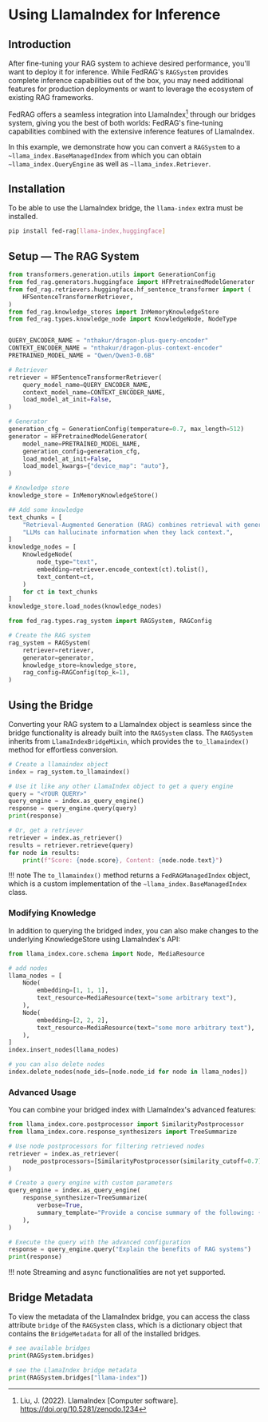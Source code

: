 # Using LlamaIndex for Inference

## Introduction

After fine-tuning your RAG system to achieve desired performance, you'll want to
deploy it for inference. While FedRAG's `RAGSystem` provides complete inference
capabilities out of the box, you may need additional features for production deployments
or want to leverage the ecosystem of existing RAG frameworks.

FedRAG offers a seamless integration into LlamaIndex[^1]  through our bridges system,
giving you the best of both worlds: FedRAG's fine-tuning capabilities combined
with the extensive inference features of LlamaIndex.

In this example, we demonstrate how you can convert a `RAGSystem` to a
`~llama_index.BaseManagedIndex` from which you can obtain `~llama_index.QueryEngine`
as well as `~llama_index.Retriever`.

## Installation

To be able to use the LlamaIndex bridge, the `llama-index` extra must be installed.

```sh
pip install fed-rag[llama-index,huggingface]
```

## Setup — The RAG System

```py title="retriever, generator, and knowledge store"
from transformers.generation.utils import GenerationConfig
from fed_rag.generators.huggingface import HFPretrainedModelGenerator
from fed_rag.retrievers.huggingface.hf_sentence_transformer import (
    HFSentenceTransformerRetriever,
)
from fed_rag.knowledge_stores import InMemoryKnowledgeStore
from fed_rag.types.knowledge_node import KnowledgeNode, NodeType


QUERY_ENCODER_NAME = "nthakur/dragon-plus-query-encoder"
CONTEXT_ENCODER_NAME = "nthakur/dragon-plus-context-encoder"
PRETRAINED_MODEL_NAME = "Qwen/Qwen3-0.6B"

# Retriever
retriever = HFSentenceTransformerRetriever(
    query_model_name=QUERY_ENCODER_NAME,
    context_model_name=CONTEXT_ENCODER_NAME,
    load_model_at_init=False,
)

# Generator
generation_cfg = GenerationConfig(temperature=0.7, max_length=512)
generator = HFPretrainedModelGenerator(
    model_name=PRETRAINED_MODEL_NAME,
    generation_config=generation_cfg,
    load_model_at_init=False,
    load_model_kwargs={"device_map": "auto"},
)

# Knowledge store
knowledge_store = InMemoryKnowledgeStore()

## Add some knowledge
text_chunks = [
    "Retrieval-Augmented Generation (RAG) combines retrieval with generation.",
    "LLMs can hallucinate information when they lack context.",
]
knowledge_nodes = [
    KnowledgeNode(
        node_type="text",
        embedding=retriever.encode_context(ct).tolist(),
        text_content=ct,
    )
    for ct in text_chunks
]
knowledge_store.load_nodes(knowledge_nodes)
```

```py title="assemble the RAGSystem"
from fed_rag.types.rag_system import RAGSystem, RAGConfig

# Create the RAG system
rag_system = RAGSystem(
    retriever=retriever,
    generator=generator,
    knowledge_store=knowledge_store,
    rag_config=RAGConfig(top_k=1),
)
```

## Using the Bridge

Converting your RAG system to a LlamaIndex object is seamless since the bridge
functionality is already built into the `RAGSystem` class. The `RAGSystem` inherits
from `LlamaIndexBridgeMixin`, which provides the `to_llamaindex()` method for
effortless conversion.

```py title="Using the LlamaIndex bridge"
# Create a llamaindex object
index = rag_system.to_llamaindex()

# Use it like any other LlamaIndex object to get a query engine
query = "<YOUR QUERY>"
query_engine = index.as_query_engine()
response = query_engine.query(query)
print(response)

# Or, get a retriever
retriever = index.as_retriever()
results = retriever.retrieve(query)
for node in results:
    print(f"Score: {node.score}, Content: {node.node.text}")
```

!!! note
    The `to_llamaindex()` method returns a `FedRAGManagedIndex` object, which is
    a custom implementation of the `~llama_index.BaseManagedIndex` class.

### Modifying Knowledge

In addition to querying the bridged index, you can also make changes to the
underlying KnowledgeStore using LlamaIndex's API:

```py title="Updating the underlying knowledge store"
from llama_index.core.schema import Node, MediaResource

# add nodes
llama_nodes = [
    Node(
        embedding=[1, 1, 1],
        text_resource=MediaResource(text="some arbitrary text"),
    ),
    Node(
        embedding=[2, 2, 2],
        text_resource=MediaResource(text="some more arbitrary text"),
    ),
]
index.insert_nodes(llama_nodes)

# you can also delete nodes
index.delete_nodes(node_ids=[node.node_id for node in llama_nodes])
```

### Advanced Usage

You can combine your bridged index with LlamaIndex's advanced features:

```py title="advanced usage"
from llama_index.core.postprocessor import SimilarityPostprocessor
from llama_index.core.response_synthesizers import TreeSummarize

# Use node postprocessors for filtering retrieved nodes
retriever = index.as_retriever(
    node_postprocessors=[SimilarityPostprocessor(similarity_cutoff=0.7)]
)

# Create a query engine with custom parameters
query_engine = index.as_query_engine(
    response_synthesizer=TreeSummarize(
        verbose=True,
        summary_template="Provide a concise summary of the following: {context}",
    ),
)

# Execute the query with the advanced configuration
response = query_engine.query("Explain the benefits of RAG systems")
print(response)
```

!!! note
    Streaming and async functionalities are not yet supported.

## Bridge Metadata

To view the metadata of the LlamaIndex bridge, you can access the class attribute
`bridge` of the `RAGSystem` class, which is a dictionary object that contains the
`BridgeMetadata` for all of the installed bridges.

```py title="Bridge metadata"
# see available bridges
print(RAGSystem.bridges)

# see the LlamaIndex bridge metadata
print(RAGSystem.bridges["llama-index"])
```

<!-- References -->
[^1]: Liu, J. (2022). LlamaIndex [Computer software]. <https://doi.org/10.5281/zenodo.1234>
